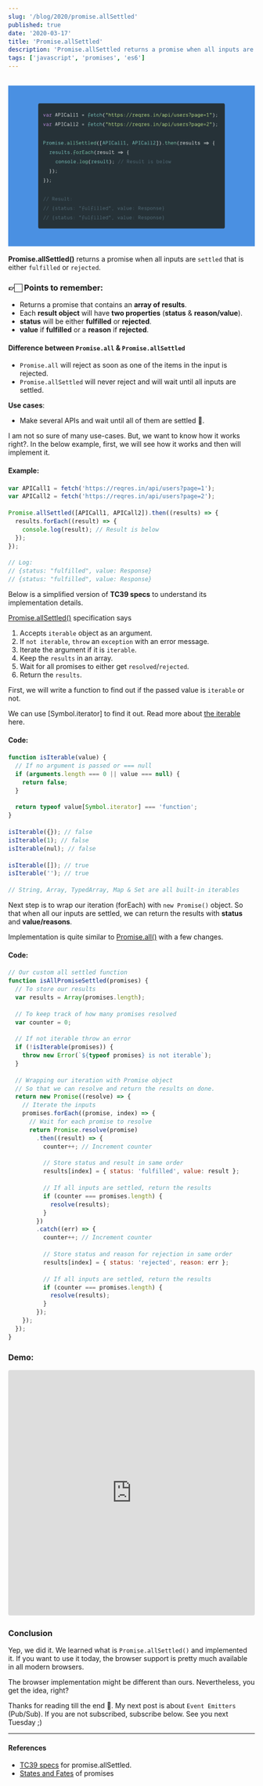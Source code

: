 ```yaml
---
slug: '/blog/2020/promise.allSettled'
published: true
date: '2020-03-17'
title: 'Promise.allSettled'
description: 'Promise.allSettled returns a promise when all inputs are settled that is either fulfilled or rejected.'
tags: ['javascript', 'promises', 'es6']
---
```


<br /><img src="./promise.allsettled.png" alt="Promise.allSettled" /><br />

**Promise.allSettled()** returns a promise when all inputs are `settled` that is either `fulfilled` or `rejected`.

### 👉🏻 Points to remember:

- Returns a promise that contains an **array of results**.
- Each **result object** will have **two properties** (**status** & **reason/value**).
- **status** will be either **fulfilled** or **rejected**.
- **value** if **fulfilled** or a **reason** if **rejected**.

#### Difference between `Promise.all` & `Promise.allSettled`

- `Promise.all` will reject as soon as one of the items in the input is rejected.
- `Promise.allSettled` will never reject and will wait until all inputs are settled.

**Use cases**:

- Make several APIs and wait until all of them are settled 🤔.

I am not so sure of many use-cases. But, we want to know how it works right?. In the below example, first, we will see how it works and then will implement it.

#### Example:

```js
var APICall1 = fetch('https://reqres.in/api/users?page=1');
var APICall2 = fetch('https://reqres.in/api/users?page=2');

Promise.allSettled([APICall1, APICall2]).then((results) => {
  results.forEach((result) => {
    console.log(result); // Result is below
  });
});

// Log:
// {status: "fulfilled", value: Response}
// {status: "fulfilled", value: Response}
```

Below is a simplified version of **TC39 specs** to understand its implementation details.

[Promise.allSettled()](https://tc39.es/proposal-promise-allSettled/#sec-performpromiseallsettled) specification says

1. Accepts `iterable` object as an argument.
1. If `not iterable`, `throw` an `exception` with an error message.
1. Iterate the argument if it is `iterable`.
1. Keep the `results` in an array.
1. Wait for all promises to either get `resolved`/`rejected`.
1. Return the `results`.

First, we will write a function to find out if the passed value is `iterable` or not.

We can use [Symbol.iterator] to find it out. Read more about [the iterable](https://developer.mozilla.org/en-US/docs/Web/JavaScript/Reference/Iteration_protocols) here.

#### Code:

```js
function isIterable(value) {
  // If no argument is passed or === null
  if (arguments.length === 0 || value === null) {
    return false;
  }

  return typeof value[Symbol.iterator] === 'function';
}

isIterable({}); // false
isIterable(1); // false
isIterable(nul); // false

isIterable([]); // true
isIterable(''); // true

// String, Array, TypedArray, Map & Set are all built-in iterables
```

Next step is to wrap our iteration (forEach) with `new Promise()` object. So that when all our inputs are settled, we can return the results with **status** and **value/reasons**.

Implementation is quite similar to [Promise.all()](https://www.how-it-works.dev/posts/promise.all) with a few changes.

#### Code:

```js
// Our custom all settled function
function isAllPromiseSettled(promises) {
  // To store our results
  var results = Array(promises.length);

  // To keep track of how many promises resolved
  var counter = 0;

  // If not iterable throw an error
  if (!isIterable(promises)) {
    throw new Error(`${typeof promises} is not iterable`);
  }

  // Wrapping our iteration with Promise object
  // So that we can resolve and return the results on done.
  return new Promise((resolve) => {
    // Iterate the inputs
    promises.forEach((promise, index) => {
      // Wait for each promise to resolve
      return Promise.resolve(promise)
        .then((result) => {
          counter++; // Increment counter

          // Store status and result in same order
          results[index] = { status: 'fulfilled', value: result };

          // If all inputs are settled, return the results
          if (counter === promises.length) {
            resolve(results);
          }
        })
        .catch((err) => {
          counter++; // Increment counter

          // Store status and reason for rejection in same order
          results[index] = { status: 'rejected', reason: err };

          // If all inputs are settled, return the results
          if (counter === promises.length) {
            resolve(results);
          }
        });
    });
  });
}
```

### Demo:

<iframe
 src="https://codesandbox.io/embed/funny-poitras-n174r?autoresize=1&fontsize=14&hidenavigation=1&module=%2Findex.js&theme=dark"
 style="width:100%; height:500px; border:0; border-radius: 4px; overflow:hidden;"
 title="Promise.allSettled"
 allow="geolocation; microphone; camera; midi; vr; accelerometer; gyroscope; payment; ambient-light-sensor; encrypted-media; usb"
 sandbox="allow-modals allow-forms allow-popups allow-scripts allow-same-origin"
 ></iframe>

### Conclusion

Yep, we did it. We learned what is `Promise.allSettled()` and implemented it. If you want to use it today, the browser support is pretty much available in all modern browsers.

The browser implementation might be different than ours. Nevertheless, you get the idea, right?

Thanks for reading till the end 😬. My next post is about `Event Emitters` (Pub/Sub). If you are not subscribed, subscribe below. See you next Tuesday ;)

<hr />

#### References

- [TC39 specs](https://tc39.es/proposal-promise-allSettled/#sec-promise.allsettled) for promise.allSettled.
- [States and Fates](https://github.com/domenic/promises-unwrapping/blob/master/docs/states-and-fates.md) of promises
